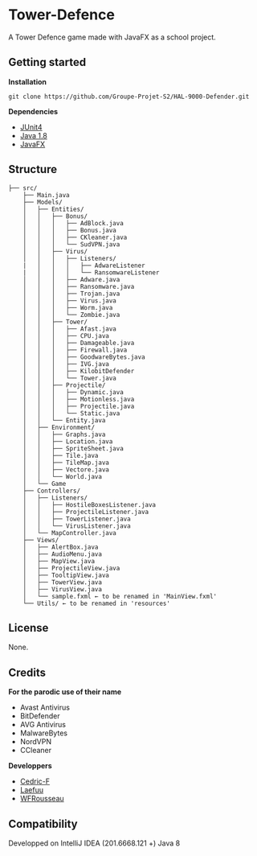 # Tower-Defence

A Tower Defence game made with JavaFX as a school project.

## Getting started

**Installation**

```
git clone https://github.com/Groupe-Projet-S2/HAL-9000-Defender.git
```

**Dependencies**
* [JUnit4](https://junit.org/junit4/)
* [Java 1.8](https://www.java.com/fr/download/)
* [JavaFX](https://docs.oracle.com/javase/8/javafx/api/toc.htm)

## Structure

```
├── src/
    ├── Main.java
    ├── Models/
    │   ├── Entities/
    │   │   ├── Bonus/
    │   │   │   ├── AdBlock.java
    │   │   │   ├── Bonus.java
    │   │   │   ├── CKleaner.java
    │   │   │   └── SudVPN.java
    │   │   ├── Virus/
    │   │   │   ├── Listeners/
    |   │   │   │   ├── AdwareListener
    |   │   │   │   └── RansomwareListener
    │   │   │   ├── Adware.java
    │   │   │   ├── Ransomware.java
    │   │   │   ├── Trojan.java
    │   │   │   ├── Virus.java
    │   │   │   ├── Worm.java
    │   │   │   └── Zombie.java
    │   │   ├── Tower/
    │   │   │   ├── Afast.java
    │   │   │   ├── CPU.java
    │   │   │   ├── Damageable.java
    │   │   │   ├── Firewall.java
    │   │   │   ├── GoodwareBytes.java
    │   │   │   ├── IVG.java
    │   │   │   ├── KilobitDefender
    │   │   │   └── Tower.java
    │   │   ├── Projectile/
    │   │   │   ├── Dynamic.java
    │   │   │   ├── Motionless.java
    │   │   │   ├── Projectile.java
    │   │   │   └── Static.java
    │   │   └── Entity.java
    │   ├── Environment/
    │   │   ├── Graphs.java
    │   │   ├── Location.java
    │   │   ├── SpriteSheet.java
    │   │   ├── Tile.java
    │   │   ├── TileMap.java
    │   │   ├── Vectore.java
    │   │   └── World.java
    │   └── Game
    ├── Controllers/
    │   ├── Listeners/
    │   │   ├── HostileBoxesListener.java
    │   │   ├── ProjectileListener.java
    │   │   ├── TowerListener.java
    │   │   └── VirusListener.java
    │   └── MapController.java
    ├── Views/
    │   ├── AlertBox.java
    │   ├── AudioMenu.java
    │   ├── MapView.java
    │   ├── ProjectileView.java
    │   ├── TooltipView.java
    │   ├── TowerView.java
    │   ├── VirusView.java
    │   └── sample.fxml ← to be renamed in 'MainView.fxml'
    └── Utils/ ← to be renamed in 'resources'
```

## License

None.

## Credits

**For the parodic use of their name**
* Avast Antivirus
* BitDefender
* AVG Antivirus
* MalwareBytes
* NordVPN
* CCleaner

**Developpers**
* [Cedric-F](https://github.com/Cedric-F)
* [Laefuu](https://github.com/Laefuu)
* [WFRousseau](https://github.com/WFRousseau)


## Compatibility

Developped on IntelliJ IDEA (201.6668.121 +)
Java 8
